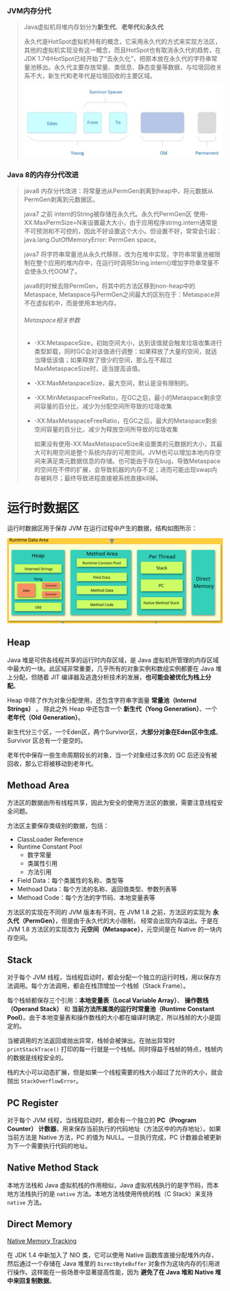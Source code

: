 ### JVM内存分代

> ​	Java虚拟机将堆内存划分为**新生代**、**老年代**和**永久代** 
>
> ​	永久代是HotSpot虚拟机特有的概念，它采用永久代的方式来实现方法区，其他的虚拟机实现没有这一概念，而且HotSpot也有取消永久代的趋势，在JDK 1.7中HotSpot已经开始了“去永久化”，把原本放在永久代的字符串常量池移出。永久代主要存放常量、类信息、静态变量等数据，与垃圾回收关系不大，新生代和老年代是垃圾回收的主要区域。
>
> ![image-20200105110133060](../image/image-20200105110133060.png)
>
> 

### Java 8的内存分代改进

>  java8 内存分代改进：将常量池从PermGen剥离到heap中，将元数据从PermGen剥离到元数据区。
>
>  	java7 之前 intern的String被存储在永久代。永久代PermGen区 使用-XX:MaxPermSize=N来设置最大大小，由于应用程序string.intern通常是不可预测和不可控的，因此不好设置这个大小。但设置不好，常常会引起： java.lang.OutOfMemoryError: PermGen space。 
>  	
>  	java7 将字符串常量池从永久代移除，改为在堆中实现，字符串常量池被限制在整个应用的堆内存中，在运行时调用String.intern()增加字符串常量不会使永久代OOM了。
>  	
>  	java8的时候去除PermGen，将其中的方法区移到non-heap中的Metaspace, Metaspace与PermGen之间最大的区别在于：Metaspace并不在虚拟机中，而是使用本地内存。 
>
>  ###### Metaspace相关参数
>
>  - -XX:MetaspaceSize，初始空间大小，达到该值就会触发垃圾收集进行类型卸载，同时GC会对该值进行调整：如果释放了大量的空间，就适当降低该值；如果释放了很少的空间，那么在不超过MaxMetaspaceSize时，适当提高该值。
>
>  - -XX:MaxMetaspaceSize，最大空间，默认是没有限制的。
>
>  - -XX:MinMetaspaceFreeRatio，在GC之后，最小的Metaspace剩余空间容量的百分比，减少为分配空间所导致的垃圾收集
>
>  - -XX:MaxMetaspaceFreeRatio，在GC之后，最大的Metaspace剩余空间容量的百分比，减少为释放空间所导致的垃圾收集
>
>    如果没有使用-XX:MaxMetaspaceSize来设置类的元数据的大小，其最大可利用空间是整个系统内存的可用空间。JVM也可以增加本地内存空间来满足类元数据信息的存储。也可能由于存在bug，导致Metaspace的空间在不停的扩展，会导致机器的内存不足；进而可能出现swap内存被耗尽；最终导致进程直接被系统直接kill掉。 



# 运行时数据区

运行时数据区用于保存 JVM 在运行过程中产生的数据，结构如图所示：

![img](../image/runtime_data_area.svg)

## Heap

Java 堆是可供各线程共享的运行时内存区域，是 Java 虚拟机所管理的内存区域中最大的一块。此区域非常重要，几乎所有的对象实例和数组实例都要在 Java 堆上分配，但随着 JIT 编译器及逃逸分析技术的发展，**也可能会被优化为栈上分配**。

Heap 中除了作为对象分配使用，还包含字符串字面量 **常量池（Internd Strings）** 。 除此之外 Heap 中还包含一个 **新生代（Yong Generation）**、一个 **老年代（Old Generation）**。

新生代分三个区，一个Eden区，两个Survivor区，**大部分对象在Eden区中生成**。Survivor 区总有一个是空的。

老年代中保存一些生命周期较长的对象，当一个对象经过多次的 GC 后还没有被回收，那么它将被移动到老年代。

## Methoad Area

方法区的数据由所有线程共享，因此为安全的使用方法区的数据，需要注意线程安全问题。

方法区主要保存类级别的数据，包括：

- ClassLoader Reference
- Runtime Constant Pool
  - 数字常量
  - 类属性引用
  - 方法引用
- Field Data：每个类属性的名称、类型等
- Methoad Data：每个方法的名称、返回值类型、参数列表等
- Methoad Code：每个方法的字节码、本地变量表等

方法区的实现在不同的 JVM 版本有不同，在 JVM 1.8 之前，方法区的实现为 **永久代（PermGen）**，但是由于永久代的大小限制， 经常会出现内存溢出。于是在 JVM 1.8 方法区的实现改为 **元空间（Metaspace）**，元空间是在 Native 的一块内存空间。

## Stack

对于每个 JVM 线程，当线程启动时，都会分配一个独立的运行时栈，用以保存方法调用。每个方法调用，都会在栈顶增加一个栈帧（Stack Frame）。

每个栈帧都保存三个引用：**本地变量表（Local Variable Array）**、 **操作数栈（Operand Stack）** 和 **当前方法所属类的运行时常量池（Runtime Constant Pool）**。由于本地变量表和操作数栈的大小都在编译时确定，所以栈帧的大小是固定的。

当被调用的方法返回或抛出异常，栈帧会被弹出。在抛出异常时 `printStackTrace()` 打印的每一行就是一个栈帧。同时得益于栈帧的特点，栈帧内的数据是线程安全的。

栈的大小可以动态扩展，但是如果一个线程需要的栈大小超过了允许的大小，就会抛出 `StackOverflowError`。

## PC Register

对于每个 JVM 线程，当线程启动时，都会有一个独立的 **PC（Program Counter） 计数器**，用来保存当前执行的代码地址（方法区中的内存地址）。如果当前方法是 Native 方法，PC 的值为 NULL。一旦执行完成，PC 计数器会被更新为下一个需要执行代码的地址。

## Native Method Stack

本地方法栈和 Java 虚拟机栈的作用相似，Java 虚拟机栈执行的是字节码，而本地方法栈执行的是 `native` 方法。本地方法栈使用传统的栈（C Stack）来支持 `native` 方法。

## Direct Memory

[Native Memory Tracking](https://docs.oracle.com/javase/8/docs/technotes/guides/troubleshoot/tooldescr007.html)

在 JDK 1.4 中新加入了 NIO 类，它可以使用 Native 函数库直接分配堆外内存，然后通过一个存储在 Java 堆里的 `DirectByteBuffer` 对象作为这块内存的引用进行操作。这样能在一些场景中显著提高性能，因为 **避免了在 Java 堆和 Native 堆中来回复制数据**。